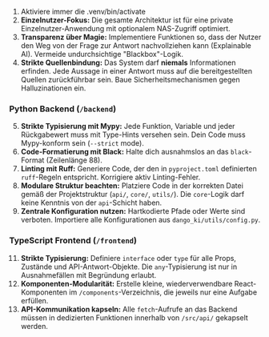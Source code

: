 1. Aktiviere immer die .venv/bin/activate
2. **Einzelnutzer-Fokus:** Die gesamte Architektur ist für eine private Einzelnutzer-Anwendung mit optionalem NAS-Zugriff optimiert.
3. **Transparenz über Magie:** Implementiere Funktionen so, dass der Nutzer den Weg von der Frage zur Antwort nachvollziehen kann (Explainable AI). Vermeide undurchsichtige "Blackbox"-Logik.
4. **Strikte Quellenbindung:** Das System darf **niemals** Informationen erfinden. Jede Aussage in einer Antwort muss auf die bereitgestellten Quellen zurückführbar sein. Baue Sicherheitsmechanismen gegen Halluzinationen ein.

### **Python Backend (`/backend`)**

5. **Strikte Typisierung mit Mypy:** Jede Funktion, Variable und jeder Rückgabewert muss mit Type-Hints versehen sein. Dein Code muss Mypy-konform sein (`--strict` mode).
6. **Code-Formatierung mit Black:** Halte dich ausnahmslos an das `black`-Format (Zeilenlänge 88).
7. **Linting mit Ruff:** Generiere Code, der den in `pyproject.toml` definierten `ruff`-Regeln entspricht. Korrigiere aktiv Linting-Fehler.
8. **Modulare Struktur beachten:** Platziere Code in der korrekten Datei gemäß der Projektstruktur (`api/`, `core/`, `utils/`). Die `core`-Logik darf keine Kenntnis von der `api`-Schicht haben.
9. **Zentrale Konfiguration nutzen:** Hartkodierte Pfade oder Werte sind verboten. Importiere alle Konfigurationen aus `dango_ki/utils/config.py`.

### **TypeScript Frontend (`/frontend`)**

11. **Strikte Typisierung:** Definiere `interface` oder `type` für alle Props, Zustände und API-Antwort-Objekte. Die `any`-Typisierung ist nur in Ausnahmefällen mit Begründung erlaubt.
12. **Komponenten-Modularität:** Erstelle kleine, wiederverwendbare React-Komponenten im `/components`-Verzeichnis, die jeweils nur eine Aufgabe erfüllen.
13. **API-Kommunikation kapseln:** Alle `fetch`-Aufrufe an das Backend müssen in dedizierten Funktionen innerhalb von `/src/api/` gekapselt werden.
